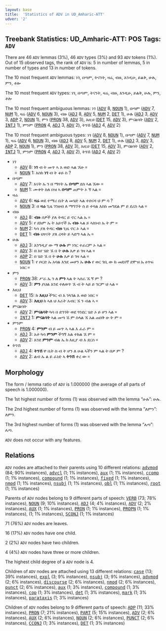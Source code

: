 ```yaml
---
layout: base
title:  'Statistics of ADV in UD_Amharic-ATT'
udver: '2'
---
```


## Treebank Statistics: UD_Amharic-ATT: POS Tags: `ADV`

There are 46 `ADV` lemmas (3%), 46 `ADV` types (3%) and 93 `ADV` tokens (1%).
Out of 15 observed tags, the rank of `ADV` is: 5 in number of lemmas, 5 in number of types and 13 in number of tokens.

The 10 most frequent `ADV` lemmas: ነገ, በጣም, ትናንት, ዛሬ, ብዙ, እንዲሁ, ይልቅ, ሁሉ, ምን, ቶሎ

The 10 most frequent `ADV` types:  ነገ, በጣም, ትናንት, ዛሬ, ብዙ, እንዲሁ, ይልቅ, ሁሉ, ምን, ቶሎ

The 10 most frequent ambiguous lemmas: ነገ (<tt><a href="am_att-pos-ADV.html">ADV</a></tt> 8, <tt><a href="am_att-pos-NOUN.html">NOUN</a></tt> 1), በጣም (<tt><a href="am_att-pos-ADV.html">ADV</a></tt> 7, <tt><a href="am_att-pos-NUM.html">NUM</a></tt> 1), ዛሬ (<tt><a href="am_att-pos-ADV.html">ADV</a></tt> 6, <tt><a href="am_att-pos-NOUN.html">NOUN</a></tt> 3), ብዙ (<tt><a href="am_att-pos-ADJ.html">ADJ</a></tt> 8, <tt><a href="am_att-pos-ADV.html">ADV</a></tt> 5, <tt><a href="am_att-pos-NUM.html">NUM</a></tt> 2, <tt><a href="am_att-pos-DET.html">DET</a></tt> 1), ሁሉ (<tt><a href="am_att-pos-ADJ.html">ADJ</a></tt> 3, <tt><a href="am_att-pos-ADV.html">ADV</a></tt> 3, <tt><a href="am_att-pos-ADP.html">ADP</a></tt> 2, <tt><a href="am_att-pos-NOUN.html">NOUN</a></tt> 1), ምን (<tt><a href="am_att-pos-PRON.html">PRON</a></tt> 38, <tt><a href="am_att-pos-ADV.html">ADV</a></tt> 3), እዚህ (<tt><a href="am_att-pos-DET.html">DET</a></tt> 15, <tt><a href="am_att-pos-ADV.html">ADV</a></tt> 3), ምናልባት (<tt><a href="am_att-pos-ADV.html">ADV</a></tt> 2, <tt><a href="am_att-pos-INTJ.html">INTJ</a></tt> 1), ምንም (<tt><a href="am_att-pos-PRON.html">PRON</a></tt> 4, <tt><a href="am_att-pos-ADJ.html">ADJ</a></tt> 3, <tt><a href="am_att-pos-ADV.html">ADV</a></tt> 2), ትንሽ (<tt><a href="am_att-pos-ADJ.html">ADJ</a></tt> 4, <tt><a href="am_att-pos-ADV.html">ADV</a></tt> 2)

The 10 most frequent ambiguous types:  ነገ (<tt><a href="am_att-pos-ADV.html">ADV</a></tt> 8, <tt><a href="am_att-pos-NOUN.html">NOUN</a></tt> 1), በጣም (<tt><a href="am_att-pos-ADV.html">ADV</a></tt> 7, <tt><a href="am_att-pos-NUM.html">NUM</a></tt> 1), ዛሬ (<tt><a href="am_att-pos-ADV.html">ADV</a></tt> 6, <tt><a href="am_att-pos-NOUN.html">NOUN</a></tt> 3), ብዙ (<tt><a href="am_att-pos-ADJ.html">ADJ</a></tt> 8, <tt><a href="am_att-pos-ADV.html">ADV</a></tt> 5, <tt><a href="am_att-pos-NUM.html">NUM</a></tt> 2, <tt><a href="am_att-pos-DET.html">DET</a></tt> 1), ሁሉ (<tt><a href="am_att-pos-ADJ.html">ADJ</a></tt> 3, <tt><a href="am_att-pos-ADV.html">ADV</a></tt> 3, <tt><a href="am_att-pos-ADP.html">ADP</a></tt> 2, <tt><a href="am_att-pos-NOUN.html">NOUN</a></tt> 1), ምን (<tt><a href="am_att-pos-PRON.html">PRON</a></tt> 38, <tt><a href="am_att-pos-ADV.html">ADV</a></tt> 3), እዚህ (<tt><a href="am_att-pos-DET.html">DET</a></tt> 15, <tt><a href="am_att-pos-ADV.html">ADV</a></tt> 3), ምናልባት (<tt><a href="am_att-pos-ADV.html">ADV</a></tt> 2, <tt><a href="am_att-pos-INTJ.html">INTJ</a></tt> 1), ምንም (<tt><a href="am_att-pos-PRON.html">PRON</a></tt> 4, <tt><a href="am_att-pos-ADJ.html">ADJ</a></tt> 3, <tt><a href="am_att-pos-ADV.html">ADV</a></tt> 2), ትንሽ (<tt><a href="am_att-pos-ADJ.html">ADJ</a></tt> 4, <tt><a href="am_att-pos-ADV.html">ADV</a></tt> 2)


* ነገ
  * <tt><a href="am_att-pos-ADV.html">ADV</a></tt> 8: <b>ነገ</b> ብ ት መጥ ኣ እ ወድ ኣል ኧሁ ።
  * <tt><a href="am_att-pos-NOUN.html">NOUN</a></tt> 1: እስከ <b>ነገ</b> ብ ት ቆይ ስ ?
* በጣም
  * <tt><a href="am_att-pos-ADV.html">ADV</a></tt> 7: እናት ኡ ን በ ማየት ኡ <b>በጣም</b> ደስ ኣል ኧው ።
  * <tt><a href="am_att-pos-NUM.html">NUM</a></tt> 1: ሙቀት ስለ በዝ ኣ <b>በጣም</b> ጠምት ኦ ኝ ኣል ።
* ዛሬ
  * <tt><a href="am_att-pos-ADV.html">ADV</a></tt> 6: <b>ዛሬ</b> ወደ ተማሪ ቤት ለ መሄድ ኣል ተሰናዳ ህ ም ሳ ?
  * <tt><a href="am_att-pos-NOUN.html">NOUN</a></tt> 3: በ <b>ዛሬ</b> ጊዜ ገንዘብ ለ ማግኘት ስ ይ ተባል እስከ መግደል ም ይ ደረስ ኣል ።
* ብዙ
  * <tt><a href="am_att-pos-ADJ.html">ADJ</a></tt> 8: <b>ብዙ</b> ሰዎች ያለ ትዳር ይ ኖር ኣል ኡ ።
  * <tt><a href="am_att-pos-ADV.html">ADV</a></tt> 5: የ ደከም ኡ ት አይኖች ኡ <b>ብዙ</b> ኣል ይ ኣስነብ ኡ ት ም ።
  * <tt><a href="am_att-pos-NUM.html">NUM</a></tt> 2: ካሳ ያለ ትዳር <b>ብዙ</b> ጊዜ ኖር ኦ ኣል ።
  * <tt><a href="am_att-pos-DET.html">DET</a></tt> 1: <b>ብዙ</b> ህፃናት ያለ ረዳት ይ ኣድግ ኣል ኡ ።
* ሁሉ
  * <tt><a href="am_att-pos-ADJ.html">ADJ</a></tt> 3: እንግዲያ ው ማ <b>ሁሉ</b> ም ነገር ተፈርም ኦ ኣል ።
  * <tt><a href="am_att-pos-ADV.html">ADV</a></tt> 3: በ እየ ሄድ ኧ በ ት <b>ሁሉ</b> እቃ ይ ገዛ ኣል ።
  * <tt><a href="am_att-pos-ADP.html">ADP</a></tt> 2: በ ሄድ ኧ በ ት <b>ሁሉ</b> እቃ ይ ገዛ ኣል ።
  * <tt><a href="am_att-pos-NOUN.html">NOUN</a></tt> 1: የ ቦርድ ኡ አባል እንደ መሆን ኡ <b>ሁሉ</b> የ ወር ገቢ ው ከ መደበኛ ደሞዝ ኡ ዕጥፍ ነበር ።
* ምን
  * <tt><a href="am_att-pos-PRON.html">PRON</a></tt> 38: ሥራ ኤ ን ለ <b>ምን</b> ኣል ት ኣሰራ ኧ ኝ ም ?
  * <tt><a href="am_att-pos-ADV.html">ADV</a></tt> 3: <b>ምን</b> ያህል እንደ ተለወጥ ኧ ብ ት ኣይ ይ ገርም ህ ኣል ።
* እዚህ
  * <tt><a href="am_att-pos-DET.html">DET</a></tt> 15: ከ <b>እዚህ</b> ችግር ብ እ ገላገል እ ወድ ነበር ።
  * <tt><a href="am_att-pos-ADV.html">ADV</a></tt> 3: <b>እዚህ</b> ከ ኣለ ህ እራት አብር ኧ ን ብል ኣ ።
* ምናልባት
  * <tt><a href="am_att-pos-ADV.html">ADV</a></tt> 2: <b>ምናልባት</b> ካሳ በ ድንገት ወደ ጎንደር ሄድ ኦ ይ ሆን ኣል ።
  * <tt><a href="am_att-pos-INTJ.html">INTJ</a></tt> 1: <b>ምናልባት</b> ኣል መጣ ኧ ም ስላል ኧ አል ጠበቅ ሁ ት ም ።
* ምንም
  * <tt><a href="am_att-pos-PRON.html">PRON</a></tt> 4: <b>ምንም</b> ብ ይ መጥ ኣ ኣል እ ፈራ ም ።
  * <tt><a href="am_att-pos-ADJ.html">ADJ</a></tt> 3: አቶ ካሳ <b>ምንም</b> ችግኝ አል ተከል ኧ ም ።
  * <tt><a href="am_att-pos-ADV.html">ADV</a></tt> 2: እንደ <b>ምንም</b> ብል ኤ ከ እዚያ ብ እ ደርስ ።
* ትንሽ
  * <tt><a href="am_att-pos-ADJ.html">ADJ</a></tt> 4: <b>ትንሽ</b> ዋ ቤት ስ ብ ት ሆን ለ ሁል ኣችን ም ኣል ት በቃ ም ?
  * <tt><a href="am_att-pos-ADV.html">ADV</a></tt> 2: ልብ ኡ ል ይ ፈነድ ኣ <b>ትንሽ</b> ቀረ ው ።

## Morphology

The form / lemma ratio of `ADV` is 1.000000 (the average of all parts of speech is 1.000000).

The 1st highest number of forms (1) was observed with the lemma “ሁሉ”: ሁሉ.

The 2nd highest number of forms (1) was observed with the lemma “ለምን”: ለምን.

The 3rd highest number of forms (1) was observed with the lemma “ሌጣ”: ሌጣ.

`ADV` does not occur with any features.


## Relations

`ADV` nodes are attached to their parents using 10 different relations: <tt><a href="am_att-dep-advmod.html">advmod</a></tt> (84; 90% instances), <tt><a href="am_att-dep-advcl.html">advcl</a></tt> (1; 1% instances), <tt><a href="am_att-dep-aux.html">aux</a></tt> (1; 1% instances), <tt><a href="am_att-dep-ccomp.html">ccomp</a></tt> (1; 1% instances), <tt><a href="am_att-dep-compound.html">compound</a></tt> (1; 1% instances), <tt><a href="am_att-dep-fixed.html">fixed</a></tt> (1; 1% instances), <tt><a href="am_att-dep-nmod.html">nmod</a></tt> (1; 1% instances), <tt><a href="am_att-dep-nsubj.html">nsubj</a></tt> (1; 1% instances), <tt><a href="am_att-dep-obl.html">obl</a></tt> (1; 1% instances), <tt><a href="am_att-dep-root.html">root</a></tt> (1; 1% instances)

Parents of `ADV` nodes belong to 9 different parts of speech: <tt><a href="am_att-pos-VERB.html">VERB</a></tt> (73; 78% instances), <tt><a href="am_att-pos-NOUN.html">NOUN</a></tt> (9; 10% instances), <tt><a href="am_att-pos-ADJ.html">ADJ</a></tt> (4; 4% instances), <tt><a href="am_att-pos-ADV.html">ADV</a></tt> (2; 2% instances), <tt><a href="am_att-pos-AUX.html">AUX</a></tt> (1; 1% instances), <tt><a href="am_att-pos-PRON.html">PRON</a></tt> (1; 1% instances), <tt><a href="am_att-pos-PROPN.html">PROPN</a></tt> (1; 1% instances),  (1; 1% instances), <tt><a href="am_att-pos-SCONJ.html">SCONJ</a></tt> (1; 1% instances)

71 (76%) `ADV` nodes are leaves.

16 (17%) `ADV` nodes have one child.

2 (2%) `ADV` nodes have two children.

4 (4%) `ADV` nodes have three or more children.

The highest child degree of a `ADV` node is 4.

Children of `ADV` nodes are attached using 13 different relations: <tt><a href="am_att-dep-case.html">case</a></tt> (13; 39% instances), <tt><a href="am_att-dep-expl.html">expl</a></tt> (3; 9% instances), <tt><a href="am_att-dep-nsubj.html">nsubj</a></tt> (3; 9% instances), <tt><a href="am_att-dep-advmod.html">advmod</a></tt> (2; 6% instances), <tt><a href="am_att-dep-discourse.html">discourse</a></tt> (2; 6% instances), <tt><a href="am_att-dep-nmod.html">nmod</a></tt> (2; 6% instances), <tt><a href="am_att-dep-punct.html">punct</a></tt> (2; 6% instances), <tt><a href="am_att-dep-aux.html">aux</a></tt> (1; 3% instances), <tt><a href="am_att-dep-compound.html">compound</a></tt> (1; 3% instances), <tt><a href="am_att-dep-cop.html">cop</a></tt> (1; 3% instances), <tt><a href="am_att-dep-det.html">det</a></tt> (1; 3% instances), <tt><a href="am_att-dep-mark.html">mark</a></tt> (1; 3% instances), <tt><a href="am_att-dep-parataxis.html">parataxis</a></tt> (1; 3% instances)

Children of `ADV` nodes belong to 9 different parts of speech: <tt><a href="am_att-pos-ADP.html">ADP</a></tt> (11; 33% instances), <tt><a href="am_att-pos-PRON.html">PRON</a></tt> (7; 21% instances), <tt><a href="am_att-pos-PART.html">PART</a></tt> (5; 15% instances), <tt><a href="am_att-pos-ADV.html">ADV</a></tt> (2; 6% instances), <tt><a href="am_att-pos-AUX.html">AUX</a></tt> (2; 6% instances), <tt><a href="am_att-pos-NOUN.html">NOUN</a></tt> (2; 6% instances), <tt><a href="am_att-pos-PUNCT.html">PUNCT</a></tt> (2; 6% instances), <tt><a href="am_att-pos-CCONJ.html">CCONJ</a></tt> (1; 3% instances), <tt><a href="am_att-pos-DET.html">DET</a></tt> (1; 3% instances)


